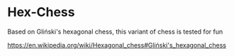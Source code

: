 # Hex-Chess
Based on Gliński's hexagonal chess, this variant of chess is tested for fun 

https://en.wikipedia.org/wiki/Hexagonal_chess#Gliński's_hexagonal_chess
